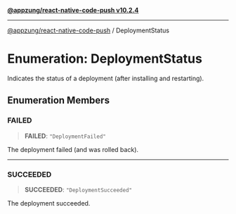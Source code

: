 [**@appzung/react-native-code-push v10.2.4**](../README.md)

---

[@appzung/react-native-code-push](../README.md) / DeploymentStatus

# Enumeration: DeploymentStatus

Indicates the status of a deployment (after installing and restarting).

## Enumeration Members

### FAILED

> **FAILED**: `"DeploymentFailed"`

The deployment failed (and was rolled back).

---

### SUCCEEDED

> **SUCCEEDED**: `"DeploymentSucceeded"`

The deployment succeeded.
